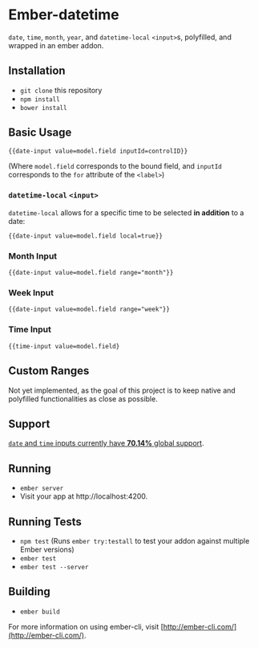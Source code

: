 # Ember-datetime

`date`, `time`, `month`, `year`, and `datetime-local` `<input>`s, polyfilled, and wrapped in an ember addon.

## Installation

* `git clone` this repository
* `npm install`
* `bower install`

## Basic Usage

```
{{date-input value=model.field inputId=controlID}}
```

(Where `model.field` corresponds to the bound field, and `inputId` corresponds to the `for` attribute of the `<label>`)

### `datetime-local` `<input>`

`datetime-local` allows for a specific time to be selected **in addition** to a date:

```
{{date-input value=model.field local=true}}
```

### Month Input

```
{{date-input value=model.field range="month"}}
```

### Week Input

```
{{date-input value=model.field range="week"}}
```

### Time Input

```
{{time-input value=model.field}
```

## Custom Ranges

Not yet implemented, as the goal of this project is to keep native and polyfilled functionalities as close as possible.

## Support

[`date` and `time` inputs currently have **70.14%** global support](http://caniuse.com/#feat=input-datetime).

## Running

* `ember server`
* Visit your app at http://localhost:4200.

## Running Tests

* `npm test` (Runs `ember try:testall` to test your addon against multiple Ember versions)
* `ember test`
* `ember test --server`

## Building

* `ember build`

For more information on using ember-cli, visit [http://ember-cli.com/](http://ember-cli.com/).
